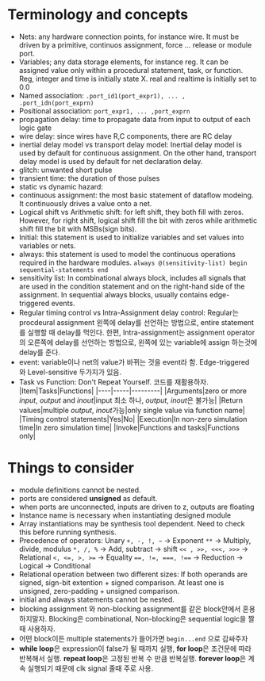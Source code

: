 # Terminology and concepts

- Nets: any hardware connection points, for instance wire. It must be driven by a primitive, continuos assignment, force ... release or module port.
- Variables; any data storage elements, for instance reg. It can be assigned value only within a procedural statement, task, or function. Reg, integer and time is initially state X. real and realtime is initially set to 0.0
- Named association: `.port_id1(port_expr1), ... , .port_idn(port_exprn)`
- Positional association: `port_expr1, ... ,port_exprn`
- propagation delay: time to propagate data from input to output of each logic gate
- wire delay: since wires have R,C components, there are RC delay
- inertial delay model vs transport delay model: Inertial delay model is used by default for continuous assignment. On the other hand, transport delay model is used by default for net declaration delay.
- glitch: unwanted short pulse
- transient time: the duration of those pulses
- static vs dynamic hazard:
- continuous assignment: the most basic statement of dataflow modeing. It continuously drives a value onto a net.
- Logical shift vs Arithmetic shift: for left shift, they both fill with zeros. However, for right shift, logical shift fill the bit with zeros while arithmetic shift fill the bit with MSBs(sign bits).
- Initial: this statement is used to initialize variables and set values into variables or nets.
- always: this statement is used to model the continuous operations required in the hardware modules. `always @(sensitivity-list) begin sequential-statements end`
- sensitivity list: In combinational always block, includes all signals that are used in the condition statement and on the right-hand side of the assignment. In sequential always blocks, usually contains edge-triggered events.
- Regular timing control vs Intra-Assignment delay control: Regular는 procdeural assignment 왼쪽에 delay를 선언하는 방법으로, entire statement를 실행할 때 delay를 먹인다. 한편, Intra-assignment는 assignment operator의 오른쪽에 delay를 선언하는 방법으로, 왼쪽에 있는 variable에 assign 하는것에 delay를 준다.
- event: variable이나 net의 value가 바뀌는 것을 event라 함. Edge-triggered 와 Level-sensitive 두가지가 있음.
- Task vs Function: Don't Repeat Yourself. 코드를 재활용하자.
|Item|Tasks|Functions|
|----|-----|---------|
|Arguments|zero or more *input*, *output* and *inout*|input 최소 하나, *output*, *inout*은 불가능|
|Return values|multiple *output*, *inout*가능|only single value via function name|
|Timing control statements|Yes|No|
|Execution|In non-zero simulation time|In zero simulation time|
|Invoke|Functions and tasks|Functions only|

# Things to consider

- module definitions cannot be nested.
- ports are considered **unsigned** as default.
- when ports are unconnected, inputs are driven to z, outputs are floating
- Instance name is necessary when instantiating designed module
- Array instantiations may be synthesis tool dependent. Need to check this before running synthesis.
- Precedence of operators: Unary `+, -, !, ~` -> Exponent `**` -> Multiply, divide, modulus `*, /, %` -> Add, subtract -> shift `<< , >>, <<<, >>>` -> Relational `<, <=, >, >=` -> Equality `==, !=, ===, !==` -> Reduction -> Logical -> Conditional
- Relational operation between two different sizes: If both operands are signed, sign-bit extention + signed comparison. At least one is unsigned, zero-padding + unsigned comparison.
- initial and always statements cannot be nested.
- blocking assignment 와 non-blocking assignment를 같은 block안에서 혼용하지말자. Blocking은 combinational, Non-blocking은 sequential logic을 짤 때 사용하자.
- 어떤 block이든 multiple statements가 들어가면 `begin...end` 으로 감싸주자
- **while loop**은 expression이 false가 될 때까지 실행, **for loop**은 조건문에 따라 반복해서 실행. **repeat loop**은 고정된 반복 수 만큼 반복실행. **forever loop**은 계속 실행되기 때문에 clk signal 줄때 주로 사용.
 
